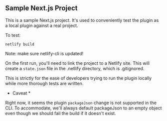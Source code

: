 ## Sample Next.js Project

This is a sample Next.js project. It's used to conveniently test the plugin as a local plugin against a real project.

To test:

`netlify build`

Note: make sure netlify-cli is updated!

On the first run, you'll need to link the project to a Netlify site. This will create a `state.json` file in the .netlify directory, which is .gitignored.

This is strictly for the ease of developers trying to run the plugin locally while more thorough tests are written.

* Caveat *

Right now, it seems the plugin `packageJson` change is not supported in the CLI. To accommodate, we'll always default packageJson to an empty object even though we should fail the build if it doesn't exist.
